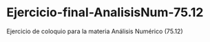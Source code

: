 # Ejercicio-final-AnalisisNum-75.12
Ejercicio de coloquio para la materia Análisis Numérico (75.12)
